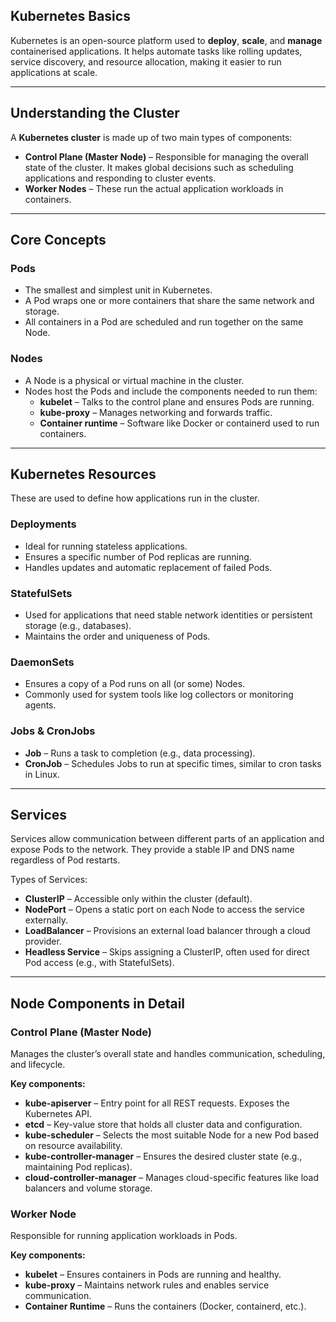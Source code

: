## Kubernetes Basics

Kubernetes is an open-source platform used to **deploy**, **scale**, and **manage** containerised applications. It helps automate tasks like rolling updates, service discovery, and resource allocation, making it easier to run applications at scale.

---

## Understanding the Cluster

A **Kubernetes cluster** is made up of two main types of components:

- **Control Plane (Master Node)** – Responsible for managing the overall state of the cluster. It makes global decisions such as scheduling applications and responding to cluster events.
- **Worker Nodes** – These run the actual application workloads in containers.

---

## Core Concepts

### **Pods**

- The smallest and simplest unit in Kubernetes.
- A Pod wraps one or more containers that share the same network and storage.
- All containers in a Pod are scheduled and run together on the same Node.

### **Nodes**

- A Node is a physical or virtual machine in the cluster.
- Nodes host the Pods and include the components needed to run them:
    - **kubelet** – Talks to the control plane and ensures Pods are running.
    - **kube-proxy** – Manages networking and forwards traffic.
    - **Container runtime** – Software like Docker or containerd used to run containers.

---

## Kubernetes Resources

These are used to define how applications run in the cluster.

### **Deployments**

- Ideal for running stateless applications.
- Ensures a specific number of Pod replicas are running.
- Handles updates and automatic replacement of failed Pods.

### **StatefulSets**

- Used for applications that need stable network identities or persistent storage (e.g., databases).
- Maintains the order and uniqueness of Pods.

### **DaemonSets**

- Ensures a copy of a Pod runs on all (or some) Nodes.
- Commonly used for system tools like log collectors or monitoring agents.

### **Jobs & CronJobs**

- **Job** – Runs a task to completion (e.g., data processing).
- **CronJob** – Schedules Jobs to run at specific times, similar to cron tasks in Linux.

---

## Services

Services allow communication between different parts of an application and expose Pods to the network. They provide a stable IP and DNS name regardless of Pod restarts.

Types of Services:

- **ClusterIP** – Accessible only within the cluster (default).
- **NodePort** – Opens a static port on each Node to access the service externally.
- **LoadBalancer** – Provisions an external load balancer through a cloud provider.
- **Headless Service** – Skips assigning a ClusterIP, often used for direct Pod access (e.g., with StatefulSets).

---

## Node Components in Detail

### **Control Plane (Master Node)**

Manages the cluster’s overall state and handles communication, scheduling, and lifecycle.

**Key components:**

- **kube-apiserver** – Entry point for all REST requests. Exposes the Kubernetes API.
- **etcd** – Key-value store that holds all cluster data and configuration.
- **kube-scheduler** – Selects the most suitable Node for a new Pod based on resource availability.
- **kube-controller-manager** – Ensures the desired cluster state (e.g., maintaining Pod replicas).
- **cloud-controller-manager** – Manages cloud-specific features like load balancers and volume storage.

### **Worker Node**

Responsible for running application workloads in Pods.

**Key components:**

- **kubelet** – Ensures containers in Pods are running and healthy.
- **kube-proxy** – Maintains network rules and enables service communication.
- **Container Runtime** – Runs the containers (Docker, containerd, etc.).